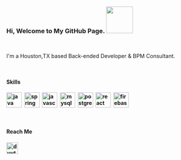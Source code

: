 <h3 align="left">Hi, Welcome to My GitHub Page. <img src="https://camo.githubusercontent.com/b0fa06ee100360ae8811a115c133de7848891e3b/68747470733a2f2f6769746875622e6769746875626173736574732e636f6d2f696d616765732f6d6f6e612d776869737065722e676966" width="70" height="70" /></h3>

<br/>
<p>I'm a Houston,TX based Back-ended Developer & BPM Consultant.</p>
<br/>
<h4>Skills<h4/> 
<p align="left">
<img src="https://devicons.github.io/devicon/devicon.git/icons/java/java-original-wordmark.svg" alt="java" width="40" height="40"/>
&nbsp<img src="https://www.vectorlogo.zone/logos/springio/springio-icon.svg" alt="spring" width="40" height="40"/>
&nbsp<img src="https://devicons.github.io/devicon/devicon.git/icons/javascript/javascript-original.svg" alt="javascript" width="40" height="40"/>
&nbsp<img src="https://devicons.github.io/devicon/devicon.git/icons/mysql/mysql-original-wordmark.svg" alt="mysql" width="40" height="40"/>
&nbsp<img src="https://devicons.github.io/devicon/devicon.git/icons/postgresql/postgresql-original-wordmark.svg" alt="postgresql" width="40" height="40"/>
&nbsp<img src="https://devicons.github.io/devicon/devicon.git/icons/react/react-original-wordmark.svg" alt="react" width="40" height="40"/>
&nbsp<img src="https://www.vectorlogo.zone/logos/firebase/firebase-icon.svg" alt="firebase" width="40" height="40"/></p>
<br/>
<h4>Reach Me<h4/> 
<p align="left">
<a href="https://linkedin.com/in/duytrg" target="blank"><img align="center" src="https://cdn.jsdelivr.net/npm/simple-icons@3.0.1/icons/linkedin.svg" alt="duytrg" height="30" width="30" /></a>
</p>
